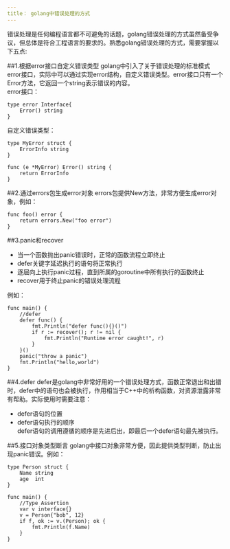 ```yaml
---
title： golang中错误处理的方式
---
```


错误处理是任何编程语言都不可避免的话题，golang错误处理的方式虽然备受争议，但总体是符合工程语言的要求的。熟悉golang错误处理的方式，需要掌握以下五点:

##1.根据error接口自定义错误类型
golang中引入了关于错误处理的标准模式error接口，实际中可以通过实现error结构，自定义错误类型。error接口只有一个Error方法，它返回一个string表示错误的内容。  
error接口： 
 
    type error Interface{  
    	Error() string  
    }  
自定义错误类型：
  
    type MyError struct {
    	ErrorInfo string
    }
    
    func (e *MyError) Error() string {
    	return ErrorInfo
    }
    
##2.通过errors包生成error对象
errors包提供New方法，非常方便生成error对象，例如：

    func foo() error {
    	return errors.New("foo error")
    }

##3.panic和recover  
- 当一个函数抛出panic错误时，正常的函数流程立即终止
- defer关键字延迟执行的语句将正常执行
- 逐层向上执行panic过程，直到所属的goroutine中所有执行的函数终止
- recover用于终止panic的错误处理流程   

例如：   

    func main() {
    	//defer
    	defer func() {
    		fmt.Println("defer func(){}()")
    		if r := recover(); r != nil {
    			fmt.Println("Runtime error caught!", r)
    		}
    	}()
    	panic("throw a panic")
    	fmt.Println("hello,world")
    }
##4.defer
defer是golang中非常好用的一个错误处理方式，函数正常退出和出错时，defer中的语句也会被执行，作用相当于C++中的析构函数，对资源泄露非常有帮助。实际使用时需要注意：  
- defer语句的位置  
- defer语句执行的顺序  
defer语句的调用遵循的顺序是先进后出，即最后一个defer语句最先被执行。


##5.接口对象类型断言
golang中接口对象非常方便，因此提供类型判断，防止出现panic错误。例如：

    type Person struct {
    	Name string
    	age  int
    }
    
    func main() {
    	//Type Assertion
    	var v interface{}
    	v = Person{"bob", 12}
    	if f, ok := v.(Person); ok {
    		fmt.Println(f.Name)
    	}
    }

